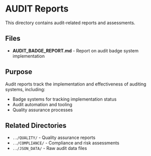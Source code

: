 # AUDIT Reports

This directory contains audit-related reports and assessments.

## Files

- **AUDIT_BADGE_REPORT.md** - Report on audit badge system implementation

## Purpose

Audit reports track the implementation and effectiveness of auditing systems, including:
- Badge systems for tracking implementation status
- Audit automation and tooling
- Quality assurance processes

## Related Directories

- `../QUALITY/` - Quality assurance reports
- `../COMPLIANCE/` - Compliance and risk assessments
- `../JSON_DATA/` - Raw audit data files
